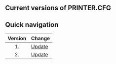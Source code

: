 ## Current versions of PRINTER.CFG

## Quick navigation
Version|Change
:---: |-------------------
1.|[Update](/version1)
2.|[Update](/version2)
